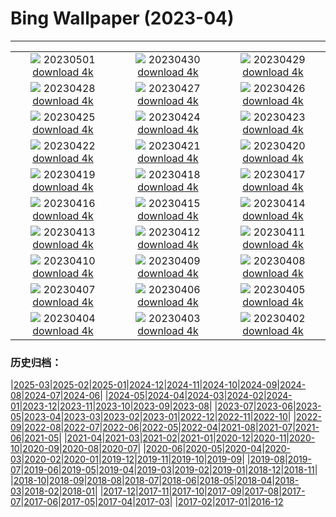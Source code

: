 # Bing Wallpaper (2023-04)
**************
| | | |
| :----: | :----: | :----: |
| ![](https://www.bing.com/th?id=OHR.QuebecCityBridge_ZH-CN9618387961_1920x1080.jpg) 20230501 [download 4k](https://www.bing.com/th?id=OHR.QuebecCityBridge_ZH-CN9618387961_UHD.jpg) | ![](https://www.bing.com/th?id=OHR.TempleE_ZH-CN9455488333_1920x1080.jpg) 20230430 [download 4k](https://www.bing.com/th?id=OHR.TempleE_ZH-CN9455488333_UHD.jpg) | ![](https://www.bing.com/th?id=OHR.JTNPMilkyWay_ZH-CN9128830420_1920x1080.jpg) 20230429 [download 4k](https://www.bing.com/th?id=OHR.JTNPMilkyWay_ZH-CN9128830420_UHD.jpg) |
| ![](https://www.bing.com/th?id=OHR.MariposaGrove_ZH-CN8957145435_1920x1080.jpg) 20230428 [download 4k](https://www.bing.com/th?id=OHR.MariposaGrove_ZH-CN8957145435_UHD.jpg) | ![](https://www.bing.com/th?id=OHR.SouthPadre_ZH-CN8788572569_1920x1080.jpg) 20230427 [download 4k](https://www.bing.com/th?id=OHR.SouthPadre_ZH-CN8788572569_UHD.jpg) | ![](https://www.bing.com/th?id=OHR.GHOAudubonDay_ZH-CN8605905801_1920x1080.jpg) 20230426 [download 4k](https://www.bing.com/th?id=OHR.GHOAudubonDay_ZH-CN8605905801_UHD.jpg) |
| ![](https://www.bing.com/th?id=OHR.AdelieWPD_ZH-CN8434233391_1920x1080.jpg) 20230425 [download 4k](https://www.bing.com/th?id=OHR.AdelieWPD_ZH-CN8434233391_UHD.jpg) | ![](https://www.bing.com/th?id=OHR.FranconianWineCellar_ZH-CN8234719750_1920x1080.jpg) 20230424 [download 4k](https://www.bing.com/th?id=OHR.FranconianWineCellar_ZH-CN8234719750_UHD.jpg) | ![](https://www.bing.com/th?id=OHR.Honnavaralavenderfields_ZH-CN8054655091_1920x1080.jpg) 20230423 [download 4k](https://www.bing.com/th?id=OHR.Honnavaralavenderfields_ZH-CN8054655091_UHD.jpg) |
| ![](https://www.bing.com/th?id=OHR.EarthDayFox_ZH-CN7926350207_1920x1080.jpg) 20230422 [download 4k](https://www.bing.com/th?id=OHR.EarthDayFox_ZH-CN7926350207_UHD.jpg) | ![](https://www.bing.com/th?id=OHR.ProcidaItaly_ZH-CN7712975930_1920x1080.jpg) 20230421 [download 4k](https://www.bing.com/th?id=OHR.ProcidaItaly_ZH-CN7712975930_UHD.jpg) | ![](https://www.bing.com/th?id=OHR.CrestedButteEclispe_ZH-CN5715446670_1920x1080.jpg) 20230420 [download 4k](https://www.bing.com/th?id=OHR.CrestedButteEclispe_ZH-CN5715446670_UHD.jpg) |
| ![](https://www.bing.com/th?id=OHR.TaiwanYuhina_ZH-CN6541884178_1920x1080.jpg) 20230419 [download 4k](https://www.bing.com/th?id=OHR.TaiwanYuhina_ZH-CN6541884178_UHD.jpg) | ![](https://www.bing.com/th?id=OHR.MPPUnesco_ZH-CN8076198158_1920x1080.jpg) 20230418 [download 4k](https://www.bing.com/th?id=OHR.MPPUnesco_ZH-CN8076198158_UHD.jpg) | ![](https://www.bing.com/th?id=OHR.MinouLighthouse_ZH-CN7940024247_1920x1080.jpg) 20230417 [download 4k](https://www.bing.com/th?id=OHR.MinouLighthouse_ZH-CN7940024247_UHD.jpg) |
| ![](https://www.bing.com/th?id=OHR.KiteDay_ZH-CN7813901578_1920x1080.jpg) 20230416 [download 4k](https://www.bing.com/th?id=OHR.KiteDay_ZH-CN7813901578_UHD.jpg) | ![](https://www.bing.com/th?id=OHR.NahargarhFort_ZH-CN7681434372_1920x1080.jpg) 20230415 [download 4k](https://www.bing.com/th?id=OHR.NahargarhFort_ZH-CN7681434372_UHD.jpg) | ![](https://www.bing.com/th?id=OHR.RedSeaStars_ZH-CN6243743747_1920x1080.jpg) 20230414 [download 4k](https://www.bing.com/th?id=OHR.RedSeaStars_ZH-CN6243743747_UHD.jpg) |
| ![](https://www.bing.com/th?id=OHR.SnowdoniaNational_ZH-CN7415540950_1920x1080.jpg) 20230413 [download 4k](https://www.bing.com/th?id=OHR.SnowdoniaNational_ZH-CN7415540950_UHD.jpg) | ![](https://www.bing.com/th?id=OHR.EuropeFromISS_ZH-CN0722816540_1920x1080.jpg) 20230412 [download 4k](https://www.bing.com/th?id=OHR.EuropeFromISS_ZH-CN0722816540_UHD.jpg) | ![](https://www.bing.com/th?id=OHR.MossyGrottoFalls_ZH-CN2490591617_1920x1080.jpg) 20230411 [download 4k](https://www.bing.com/th?id=OHR.MossyGrottoFalls_ZH-CN2490591617_UHD.jpg) |
| ![](https://www.bing.com/th?id=OHR.ElephantTwins_ZH-CN6743766062_1920x1080.jpg) 20230410 [download 4k](https://www.bing.com/th?id=OHR.ElephantTwins_ZH-CN6743766062_UHD.jpg) | ![](https://www.bing.com/th?id=OHR.LithuanianEggs_ZH-CN6609820454_1920x1080.jpg) 20230409 [download 4k](https://www.bing.com/th?id=OHR.LithuanianEggs_ZH-CN6609820454_UHD.jpg) | ![](https://www.bing.com/th?id=OHR.NIrelandGiants_ZH-CN6110576507_1920x1080.jpg) 20230408 [download 4k](https://www.bing.com/th?id=OHR.NIrelandGiants_ZH-CN6110576507_UHD.jpg) |
| ![](https://www.bing.com/th?id=OHR.KitsAspen_ZH-CN2160526845_1920x1080.jpg) 20230407 [download 4k](https://www.bing.com/th?id=OHR.KitsAspen_ZH-CN2160526845_UHD.jpg) | ![](https://www.bing.com/th?id=OHR.ArizonaPinkMoon_ZH-CN5545607389_1920x1080.jpg) 20230406 [download 4k](https://www.bing.com/th?id=OHR.ArizonaPinkMoon_ZH-CN5545607389_UHD.jpg) | ![](https://www.bing.com/th?id=OHR.QingMing2023_ZH-CN6951199028_1920x1080.jpg) 20230405 [download 4k](https://www.bing.com/th?id=OHR.QingMing2023_ZH-CN6951199028_UHD.jpg) |
| ![](https://www.bing.com/th?id=OHR.RomanBridge_ZH-CN4699931052_1920x1080.jpg) 20230404 [download 4k](https://www.bing.com/th?id=OHR.RomanBridge_ZH-CN4699931052_UHD.jpg) | ![](https://www.bing.com/th?id=OHR.HonaunauNP_ZH-CN4491662962_1920x1080.jpg) 20230403 [download 4k](https://www.bing.com/th?id=OHR.HonaunauNP_ZH-CN4491662962_UHD.jpg) | ![](https://www.bing.com/th?id=OHR.JavaBromo_ZH-CN2744043733_1920x1080.jpg) 20230402 [download 4k](https://www.bing.com/th?id=OHR.JavaBromo_ZH-CN2744043733_UHD.jpg) |

### 历史归档：

|[2025-03](/../2025-03/2025-03.md)|[2025-02](/../2025-02/2025-02.md)|[2025-01](/../2025-01/2025-01.md)|[2024-12](/../2024-12/2024-12.md)|[2024-11](/../2024-11/2024-11.md)|[2024-10](/../2024-10/2024-10.md)|[2024-09](/../2024-09/2024-09.md)|[2024-08](/../2024-08/2024-08.md)|[2024-07](/../2024-07/2024-07.md)|[2024-06](/../2024-06/2024-06.md)|
|[2024-05](/../2024-05/2024-05.md)|[2024-04](/../2024-04/2024-04.md)|[2024-03](/../2024-03/2024-03.md)|[2024-02](/../2024-02/2024-02.md)|[2024-01](/../2024-01/2024-01.md)|[2023-12](/../2023-12/2023-12.md)|[2023-11](/../2023-11/2023-11.md)|[2023-10](/../2023-10/2023-10.md)|[2023-09](/../2023-09/2023-09.md)|[2023-08](/../2023-08/2023-08.md)|
|[2023-07](/../2023-07/2023-07.md)|[2023-06](/../2023-06/2023-06.md)|[2023-05](/../2023-05/2023-05.md)|[2023-04](/2023-04.md)|[2023-03](/../2023-03/2023-03.md)|[2023-02](/../2023-02/2023-02.md)|[2023-01](/../2023-01/2023-01.md)|[2022-12](/../2022-12/2022-12.md)|[2022-11](/../2022-11/2022-11.md)|[2022-10](/../2022-10/2022-10.md)|
|[2022-09](/../2022-09/2022-09.md)|[2022-08](/../2022-08/2022-08.md)|[2022-07](/../2022-07/2022-07.md)|[2022-06](/../2022-06/2022-06.md)|[2022-05](/../2022-05/2022-05.md)|[2022-04](/../2022-04/2022-04.md)|[2021-08](/../2021-08/2021-08.md)|[2021-07](/../2021-07/2021-07.md)|[2021-06](/../2021-06/2021-06.md)|[2021-05](/../2021-05/2021-05.md)|
|[2021-04](/../2021-04/2021-04.md)|[2021-03](/../2021-03/2021-03.md)|[2021-02](/../2021-02/2021-02.md)|[2021-01](/../2021-01/2021-01.md)|[2020-12](/../2020-12/2020-12.md)|[2020-11](/../2020-11/2020-11.md)|[2020-10](/../2020-10/2020-10.md)|[2020-09](/../2020-09/2020-09.md)|[2020-08](/../2020-08/2020-08.md)|[2020-07](/../2020-07/2020-07.md)|
|[2020-06](/../2020-06/2020-06.md)|[2020-05](/../2020-05/2020-05.md)|[2020-04](/../2020-04/2020-04.md)|[2020-03](/../2020-03/2020-03.md)|[2020-02](/../2020-02/2020-02.md)|[2020-01](/../2020-01/2020-01.md)|[2019-12](/../2019-12/2019-12.md)|[2019-11](/../2019-11/2019-11.md)|[2019-10](/../2019-10/2019-10.md)|[2019-09](/../2019-09/2019-09.md)|
|[2019-08](/../2019-08/2019-08.md)|[2019-07](/../2019-07/2019-07.md)|[2019-06](/../2019-06/2019-06.md)|[2019-05](/../2019-05/2019-05.md)|[2019-04](/../2019-04/2019-04.md)|[2019-03](/../2019-03/2019-03.md)|[2019-02](/../2019-02/2019-02.md)|[2019-01](/../2019-01/2019-01.md)|[2018-12](/../2018-12/2018-12.md)|[2018-11](/../2018-11/2018-11.md)|
|[2018-10](/../2018-10/2018-10.md)|[2018-09](/../2018-09/2018-09.md)|[2018-08](/../2018-08/2018-08.md)|[2018-07](/../2018-07/2018-07.md)|[2018-06](/../2018-06/2018-06.md)|[2018-05](/../2018-05/2018-05.md)|[2018-04](/../2018-04/2018-04.md)|[2018-03](/../2018-03/2018-03.md)|[2018-02](/../2018-02/2018-02.md)|[2018-01](/../2018-01/2018-01.md)|
|[2017-12](/../2017-12/2017-12.md)|[2017-11](/../2017-11/2017-11.md)|[2017-10](/../2017-10/2017-10.md)|[2017-09](/../2017-09/2017-09.md)|[2017-08](/../2017-08/2017-08.md)|[2017-07](/../2017-07/2017-07.md)|[2017-06](/../2017-06/2017-06.md)|[2017-05](/../2017-05/2017-05.md)|[2017-04](/../2017-04/2017-04.md)|[2017-03](/../2017-03/2017-03.md)|
|[2017-02](/../2017-02/2017-02.md)|[2017-01](/../2017-01/2017-01.md)|[2016-12](/../2016-12/2016-12.md)